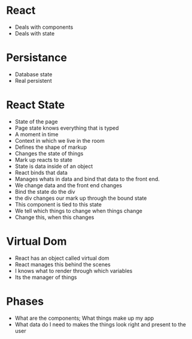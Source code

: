 # React 
- Deals with components
- Deals with state

# Persistance 
- Database state 
- Real persistent 

# React State
- State of the page
- Page state knows everything that is typed
- A moment in time
- Context in which we live in the room
- Defines the shape of markup
- Changes the state of things
- Mark up reacts to state
- State is data inside of an object
- React binds that data
- Manages whats in data and bind that data to the front end.
- We change data and the front end changes
- Bind the state do the div
- the div changes our mark up through the bound state
- This component is tied to this state
- We tell which things to change when things change
- Change this, when this changes

# Virtual Dom
- React has an object called virtual dom
- React manages this behind the scenes
- I knows what to render through which variables
- Its the manager of things



# Phases
- What are the components; What things make up my app
- What data do I need to makes the things look right and present to the user